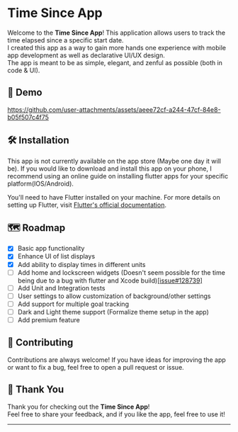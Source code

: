 # Time Since  App

Welcome to the **Time Since App**! This application allows users to track the time elapsed since a specific start date.  
I created this app as a way to gain more hands one experience with mobile app development as well as declarative UI/UX design.  
The app is meant to be as simple, elegant, and zenful as possible (both in code & UI).

## 📱 Demo

https://github.com/user-attachments/assets/aeee72cf-a244-47cf-84e8-b05f507c4f75

## 🛠️ Installation

This app is not currently available on the app store (Maybe one day it will be). If you would like to download and install this app on your phone, I recommend using an online guide on installing flutter apps for your specific platform(IOS/Android).

You'll need to have Flutter installed on your machine. For more details on setting up Flutter, visit [Flutter's official documentation](https://flutter.dev/docs/get-started/install).

## 🗺️ Roadmap

- [x] Basic app functionality
- [X] Enhance UI of list displays
- [X] Add ability to display times in different units
- [ ] Add home and lockscreen widgets (Doesn't seem possible for the time being due to a bug with flutter and Xcode build)[[issue#128739]](https://github.com/flutter/flutter/issues/128739)
- [ ] Add Unit and Integration tests
- [ ] User settings to allow customization of background/other settings
- [ ] Add support for multiple goal tracking
- [ ] Dark and Light theme support (Formalize theme setup in the app)
- [ ] Add premium feature

## 🤝 Contributing

Contributions are always welcome! If you have ideas for improving the app or want to fix a bug, feel free to open a pull request or issue.


## 🙏 Thank You

Thank you for checking out the **Time Since App**!  
Feel free to share your feedback, and if you like the app, feel free to use it!


---

